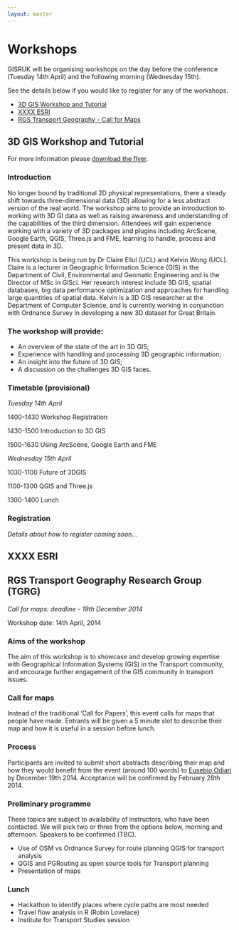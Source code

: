 ```yaml
---
layout: master
---
```


Workshops
=========

GISRUK will be organising workshops on the day before the conference (Tuesday 14th April) and the
following morning (Wednesday 15th).

See the details below if you would like to register for any of the workshops.

 - [3D GIS Workshop and Tutorial](#3DGIS)
 - [XXXX ESRI](#ESRI)
 - [RGS Transport Geography - Call for Maps](#Transport)


<a name="3DGIS">3D GIS Workshop and Tutorial</a>
----------------------

For more information please [download the flyer](./figures/3DGIS.pdf).

### Introduction

No longer bound by traditional 2D physical representations, there a steady shift towards
three-dimensional data (3D) allowing for a less abstract version of the real world. The workshop
aims to provide an introduction to working with 3D GI data as well as raising awareness and
understanding of the capabilities of the third dimension. Attendees will gain experience working
with a variety of 3D packages and plugins including ArcScene, Google Earth, QGIS, Three.js and FME,
learning to handle, process and present data in 3D.

This workshop is being run by Dr Claire Ellul (UCL) and Kelvin Wong (UCL). Claire is a lecturer in
Geographic Information Science (GIS) in the Department of Civil, Environmental and Geomatic
Engineering and is the Director of MSc in GISci. Her research interest include 3D GIS, spatial
databases, big data performance optimization and approaches for handling large quantities of spatial
data. Kelvin is a 3D GIS researcher at the Department of Computer Science, and is currently working
in conjunction with Ordnance Survey in developing a new 3D dataset for Great Britain.

### The workshop will provide:

 - An overview of the state of the art in 3D GIS;
 - Experience with handling and processing 3D geographic information;
 - An insight into the future of 3D GIS;
 - A discussion on the challenges 3D GIS faces.

### Timetable (provisional)

*Tuesday 14th April*

1400-1430  Workshop Registration

1430-1500  Introduction to 3D GIS

1500-1630 Using ArcScene, Google Earth and FME

*Wednesday 15th April*

1030-1100 Future of 3DGIS

1100-1300 QGIS and Three.js

1300-1400 Lunch

### Registration

_Details about how to register coming soon..._


<a name="ESRI">XXXX ESRI</a>
----------------------



<a name="Transport">RGS Transport Geography Research Group (TGRG)</a>
----------------------


*Call for maps: deadline - 19th December 2014*

Workshop date: 14th April, 2014

### Aims of the workshop
The aim of this workshop is to showcase and develop growing expertise with Geographical Information
Systems (GIS) in the Transport community, and encourage further engagement of the GIS community in
transport issues.

### Call for maps

Instead of the traditional ‘Call for Papers’, this event calls for maps that people have made.
Entrants will be given a 5 minute slot to describe their map and how it is useful in a session
before lunch.

### Process
Participants are invited to submit short abstracts describing their map and how they would benefit
from the event (around 100 words) to [Eusebio Odiari](mailto:gyeao@leeds.ac.uk) by December 19th 2014. Acceptance will be
confirmed by February 28th 2014.

### Preliminary programme

These topics are subject to availability of instructors, who have been contacted. We will pick two
or three from the options below, morning and afternoon. Speakers to be confirmed (TBC).
 
 - Use of OSM vs Ordnance Survey for route planning  QGIS for transport analysis
 - QGIS and PGRouting as open source tools for Transport planning 
 - Presentation of maps
 
### Lunch

 - Hackathon to identify places where cycle paths are most needed
 - Travel flow analysis in R (Robin Lovelace)
 - Institute for Transport Studies session
